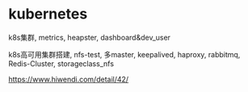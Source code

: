 # kubernetes
k8s集群, metrics, heapster, dashboard&amp;dev_user

k8s高可用集群搭建, nfs-test, 多master, keepalived, haproxy, rabbitmq, Redis-Cluster, storageclass_nfs

https://www.hiwendi.com/detail/42/
